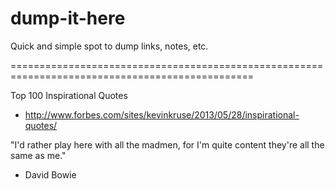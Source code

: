 dump-it-here
============

Quick and simple spot to dump links, notes, etc. 

================================================================================================

Top 100 Inspirational Quotes
- http://www.forbes.com/sites/kevinkruse/2013/05/28/inspirational-quotes/


"I'd rather play here with all the madmen, for I'm quite content they're all the same as me."
- David Bowie
